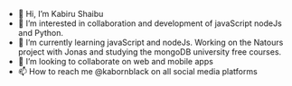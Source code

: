 - 👋 Hi, I’m Kabiru Shaibu
- 👀 I’m interested in collaboration and development of javaScript nodeJs and Python.
- 🌱 I’m currently learning javaScript and nodeJs. Working on the Natours project with Jonas and studying the mongoDB university free courses.
- 💞️ I’m looking to collaborate on web and mobile apps
- 📫 How to reach me @kabornblack on all social media platforms

<!---
kabornblack/kabornblack is a ✨ special ✨ repository because its `README.md` (this file) appears on your GitHub profile.
You can click the Preview link to take a look at your changes.
--->
